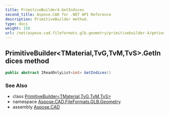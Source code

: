 ```yaml
---
title: PrimitiveBuilder4.GetIndices
second_title: Aspose.CAD for .NET API Reference
description: PrimitiveBuilder method. 
type: docs
weight: 150
url: /net/aspose.cad.fileformats.glb.geometry/primitivebuilder-4/getindices/
---
```

## PrimitiveBuilder&lt;TMaterial,TvG,TvM,TvS&gt;.GetIndices method

```csharp
public abstract IReadOnlyList<int> GetIndices()
```

### See Also

* class [PrimitiveBuilder&lt;TMaterial,TvG,TvM,TvS&gt;](../)
* namespace [Aspose.CAD.FileFormats.GLB.Geometry](../../primitivebuilder-4/)
* assembly [Aspose.CAD](../../../)


